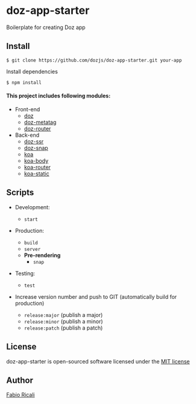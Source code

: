# doz-app-starter
Boilerplate for creating Doz app

## Install
```
$ git clone https://github.com/dozjs/doz-app-starter.git your-app
```

Install dependencies
```
$ npm install
```

#### This project includes following modules:

- Front-end
    - [doz](https://github.com/dozjs/doz/)
    - [doz-metatag](https://github.com/dozjs/doz-metatag)
    - [doz-router](https://github.com/dozjs-cmp/doz-router)
- Back-end
    - [doz-ssr](https://github.com/dozjs/doz-ssr)
    - [doz-snap](https://github.com/dozjs/doz-snap)
    - [koa](https://github.com/koajs/koa)
    - [koa-body](https://github.com/dlau/koa-body)
    - [koa-router](https://github.com/alexmingoia/koa-router)
    - [koa-static](https://github.com/koajs/static)

## Scripts
- Development:
    - `start`
- Production:
    - `build`
    - `server`
    - **Pre-rendering**
        - `snap`

- Testing:
    - `test`
- Increase version number and push to GIT (automatically build for production)
    - `release:major` (publish a major)
    - `release:minor` (publish a minor)
    - `release:patch` (publish a patch)

## License
doz-app-starter is open-sourced software licensed under the <a target="_blank" href="http://opensource.org/licenses/MIT">MIT license</a>

## Author
<a target="_blank" href="http://rica.li">Fabio Ricali</a>